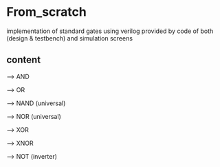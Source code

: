 # From_scratch
implementation of standard gates  using verilog provided by code of both (design &amp; testbench) and simulation screens

## content 
--> AND

--> OR

--> NAND (universal)

--> NOR (universal)

--> XOR

--> XNOR

--> NOT (inverter)
